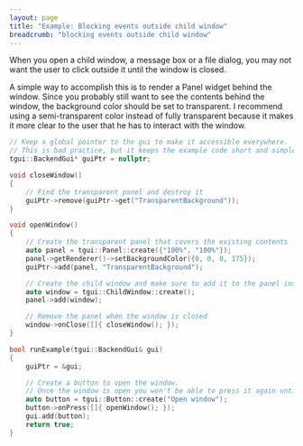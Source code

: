 ```yaml
---
layout: page
title: "Example: Blocking events outside child window"
breadcrumb: "blocking events outside child window"
---
```


When you open a child window, a message box or a file dialog, you may not want the user to click outside it until the window is closed.

A simple way to accomplish this is to render a Panel widget behind the window. Since you probably still want to see the contents behind the window, the background color should be set to transparent. I recommend using a semi-transparent color instead of fully transparent because it makes it more clear to the user that he has to interact with the window.

```c++
// Keep a global pointer to the gui to make it accessible everywhere.
// This is bad practice, but it keeps the example code short and simple.
tgui::BackendGui* guiPtr = nullptr;

void closeWindow()
{
    // Find the transparent panel and destroy it
    guiPtr->remove(guiPtr->get("TransparentBackground"));
}

void openWindow()
{
    // Create the transparent panel that covers the existing contents
    auto panel = tgui::Panel::create({"100%", "100%"});
    panel->getRenderer()->setBackgroundColor({0, 0, 0, 175});
    guiPtr->add(panel, "TransparentBackground");

    // Create the child window and make sure to add it to the panel instead of the gui
    auto window = tgui::ChildWindow::create();
    panel->add(window);

    // Remove the panel when the window is closed
    window->onClose([]{ closeWindow(); });
}

bool runExample(tgui::BackendGui& gui)
{
    guiPtr = &gui;

    // Create a button to open the window.
    // Once the window is open you won't be able to press it again until the window closes.
    auto button = tgui::Button::create("Open window");
    button->onPress([]{ openWindow(); });
    gui.add(button);
    return true;
}
```
